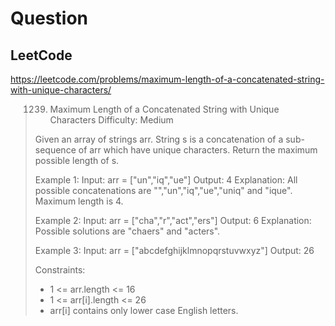 # Question

## LeetCode
https://leetcode.com/problems/maximum-length-of-a-concatenated-string-with-unique-characters/
> 1239. Maximum Length of a Concatenated String with Unique Characters
> Difficulty: Medium
>
> Given an array of strings arr. String s is a concatenation
> of a sub-sequence of arr which have unique characters. Return
> the maximum possible length of s.
>
> Example 1:
> Input: arr = ["un","iq","ue"]
> Output: 4
> Explanation: All possible concatenations are "","un","iq","ue","uniq" and "ique".
> Maximum length is 4.
>
> Example 2:
> Input: arr = ["cha","r","act","ers"]
> Output: 6
> Explanation: Possible solutions are "chaers" and "acters".
>
> Example 3:
> Input: arr = ["abcdefghijklmnopqrstuvwxyz"]
> Output: 26
>
> Constraints:
>  * 1 <= arr.length <= 16
>  * 1 <= arr[i].length <= 26
>  * arr[i] contains only lower case English letters.
